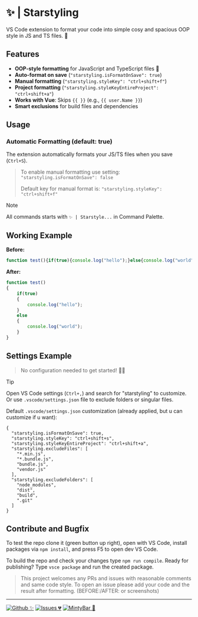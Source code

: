 # ✨ | Starstyling

VS Code extension to format your code into simple cosy and spacious OOP style in JS and TS files. 🍃

## Features

- **OOP-style formatting** for JavaScript and TypeScript files 🍃
- **Auto-format on save** (`"starstyling.isFormatOnSave": true`)
- **Manual formatting** (`"starstyling.styleKey": "ctrl+shift+f"`)
- **Project formatting** (`"starstyling.styleKeyEntireProject": "ctrl+shift+a"`)
- **Works with Vue**: Skips `{{ }}` (e.g., `{{ user.Name }}`)
- **Smart exclusions** for build files and dependencies

## Usage

### Automatic Formatting (default: true)
The extension automatically formats your JS/TS files when you save (`Ctrl+S`).
> To enable manual formatting use setting: `"starstyling.isFormatOnSave": false`
>
> Default key for manual format is: `"starstyling.styleKey": "ctrl+shift+f"`

> [!NOTE]  
> All commands starts with `✨ | Starstyle...` in Command Palette.


## Working Example

**Before:**
```javascript
function test(){if(true){console.log("hello");}else{console.log("world");}}
```

**After:**
```javascript
function test() 
{
    if(true) 
    {
        console.log("hello");
    } 
    else 
    {
        console.log("world");
    }
}
```

## Settings Example
> No configuration needed to get started! 🌿✨

> [!TIP]  
> Open VS Code settings (`Ctrl+,`) and search for "starstyling" to customize. Or use `.vscode/settings.json` file to exclude folders or singular files.

Default `.vscode/settings.json` customization (already applied, but u can customize if u want):
```
{
  "starstyling.isFormatOnSave": true,
  "starstyling.styleKey": "ctrl+shift+s",
  "starstyling.styleKeyEntireProject": "ctrl+shift+a",
  "starstyling.excludeFiles": [
    "*.min.js",
    "*.bundle.js",
    "bundle.js",
    "vendor.js"
  ],
  "starstyling.excludeFolders": [
    "node_modules",
    "dist",
    "build",
    ".git"
  ]
}
```

## Contribute and Bugfix
To test the repo clone it (green button up right), open with VS Code, install packages via `npm install`, and press F5 to open dev VS Code.

To build the repo and check your changes type `npm run compile`. Ready for publishing? Type `vsce package` and run the created package.

> This project welcomes any PRs and issues with reasonable comments and same code style. To open an issue please add your code and the result after formatting. (BEFORE:/AFTER: or screenshots)
___
  [![Github ✨](https://img.shields.io/badge/Github-9370DB?&style=for-the-badge&logo=github&logoColor=black)](https://github.com/limelight-mint/minty-starstyling)
  [![Issues 💔](https://img.shields.io/badge/Issues-9370DB?&style=for-the-badge&logo=github&logoColor=black)](https://github.com/limelight-mint/minty-starstyling/issues)
  [![MintyBar 🌺](https://img.shields.io/badge/MintyBar-Hub-9370DB?&style=for-the-badge&logo=google-chrome&logoColor=white)](https://minty.bar/)
